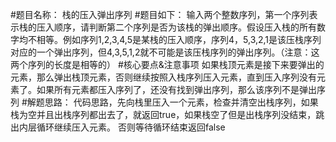 #题目名称：
栈的压入弹出序列
#题目如下：
输入两个整数序列，第一个序列表示栈的压入顺序，请判断第二个序列是否为该栈的弹出顺序。假设压入栈的所有数字均不相等。例如序列1,2,3,4,5是某栈的压入顺序，序列4，5,3,2,1是该压栈序列对应的一个弹出序列，但4,3,5,1,2就不可能是该压栈序列的弹出序列。（注意：这两个序列的长度是相等的）
#核心要点&注意事项
如果栈顶元素是接下来要弹出的元素，那么弹出栈顶元素，否则继续按照入栈序列压入元素，直到压入序列没有元素了。如果所有元素都压入序列了，还没有找到弹出序列，那么该序列不是弹出序列
#解题思路：
代码思路，先向栈里压入一个元素，检查并清空出栈序列，如果栈为空并且出栈序列都出去了，就返回true，如果栈空了但是出栈序列没结束，跳出内层循环继续压入元素。
否则等待循环结束返回false
